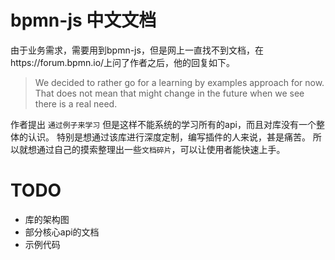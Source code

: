 # bpmn-js 中文文档
由于业务需求，需要用到bpmn-js，但是网上一直找不到文档，在https://forum.bpmn.io/上问了作者之后，他的回复如下。
>We decided to rather go for a learning by examples approach for now. That does not mean that might change in the future when we see there is a real need.  

作者提出 `通过例子来学习` 但是这样不能系统的学习所有的api，而且对库没有一个整体的认识。 特别是想通过该库进行深度定制，编写插件的人来说，甚是痛苦。
所以就想通过自己的摸索整理出一些`文档碎片`，可以让使用者能快速上手。

# TODO
- 库的架构图
- 部分核心api的文档
- 示例代码
